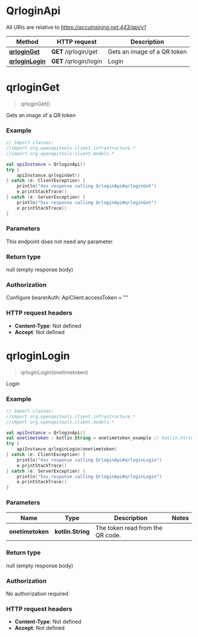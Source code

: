 # QrloginApi

All URIs are relative to *https://accutraining.net:443/api/v1*

Method | HTTP request | Description
------------- | ------------- | -------------
[**qrloginGet**](QrloginApi.md#qrloginGet) | **GET** /qrlogin/get | Gets an image of a QR token
[**qrloginLogin**](QrloginApi.md#qrloginLogin) | **GET** /qrlogin/login | Login


<a name="qrloginGet"></a>
# **qrloginGet**
> qrloginGet()

Gets an image of a QR token

### Example
```kotlin
// Import classes:
//import org.openapitools.client.infrastructure.*
//import org.openapitools.client.models.*

val apiInstance = QrloginApi()
try {
    apiInstance.qrloginGet()
} catch (e: ClientException) {
    println("4xx response calling QrloginApi#qrloginGet")
    e.printStackTrace()
} catch (e: ServerException) {
    println("5xx response calling QrloginApi#qrloginGet")
    e.printStackTrace()
}
```

### Parameters
This endpoint does not need any parameter.

### Return type

null (empty response body)

### Authorization


Configure bearerAuth:
    ApiClient.accessToken = ""

### HTTP request headers

 - **Content-Type**: Not defined
 - **Accept**: Not defined

<a name="qrloginLogin"></a>
# **qrloginLogin**
> qrloginLogin(onetimetoken)

Login

### Example
```kotlin
// Import classes:
//import org.openapitools.client.infrastructure.*
//import org.openapitools.client.models.*

val apiInstance = QrloginApi()
val onetimetoken : kotlin.String = onetimetoken_example // kotlin.String | The token read from the QR code.
try {
    apiInstance.qrloginLogin(onetimetoken)
} catch (e: ClientException) {
    println("4xx response calling QrloginApi#qrloginLogin")
    e.printStackTrace()
} catch (e: ServerException) {
    println("5xx response calling QrloginApi#qrloginLogin")
    e.printStackTrace()
}
```

### Parameters

Name | Type | Description  | Notes
------------- | ------------- | ------------- | -------------
 **onetimetoken** | **kotlin.String**| The token read from the QR code. |

### Return type

null (empty response body)

### Authorization

No authorization required

### HTTP request headers

 - **Content-Type**: Not defined
 - **Accept**: Not defined

